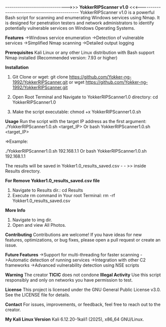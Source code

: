 ------------------------------->>> **YokkerRIPScanner v1.0** <<<-----------------------------------------------
YokkerRIPScanner v1.0 is a powerful Bash script for scanning and enumerating Windows services using Nmap. 
It is designed for penetration testers and network administrators to identify potentially vulnerable services on 
Windows Operating Systems.

**Features**
->Windows service enumeration
->Detection of vulnerable services
->Simplified Nmap scanning
->Detailed output logging

**Prerequisites**
Kali Linux or any other Linux distribution with Bash support
Nmap installed (Recommended version: 7.93 or higher)

**Installation**

1. Git Clone or wget:
git clone https://github.com/Yokker-ng-1992/YokkerRIPScanner.git
or
wget https://github.com/Yokker-ng-1992/YokkerRIPScanner.git

2. Open Root Terminal and Navigate to YokkerRIPScanner1.0 directory:
cd YokkerRIPScanner1.0

3. Make the script executable:
chmod +x YokkerRIPScanner1.0.sh

**Usage**
Run the script with the target IP address as the first argument:
./YokkerRIPScanner1.0.sh <target_IP>
Or
bash YokkerRIPScanner1.0.sh <target_IP>

=>Example:

./YokkerRIPScanner1.0.sh 192.168.1.1
Or
bash YokkerRIPScanner1.0.sh 192.168.1.1

The results will be saved in Yokker1.0_results_saved.csv - - >> inside Results directory.

**For Remove  Yokker1.0_results_saved.csv file**
1. Navigate to Results dir.:
   cd Results 
2. Execute rm command in Your root Terminal:
   rm -rf Yokker1.0_results_saved.csv

**More Info**
1. Navigate to img dir. 
2. Open and view All Photos.

**Contributing**
Contributions are welcome! 
If you have ideas for new features, optimizations, or bug fixes, please open a pull request or create an issue.

**Future Features**
->Support for multi-threading for faster scanning
->Automatic detection of running services
->Integration with other C2 frameworks
->Advanced vulnerability detection using NSE scripts

**Warning**
The creator **TICIC** does not condone **Illegal Activity**
Use this script responsibly and only on networks you have permission to test.

**License**
This project is licensed under the GNU General Public License v3.0. 
See the LICENSE file for details.

**Contact**
For issues, improvements, or feedback, feel free to reach out to the creator.

**My Kali Linux Version**
Kali 6.12.20-1kali1 (2025), x86_64 GNU/Linux.

